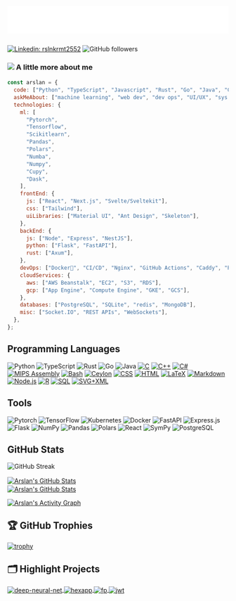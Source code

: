 <h1 align="center">
  <img src="https://raw.githubusercontent.com/volf52/volf52/main/name.svg" alt="Muhammad Arslan" />
</h1>

<!-- <h2><img src="https://emojis.slackmojis.com/emojis/images/1531849430/4246/blob-sunglasses.gif?1531849430" width="30"/> Hi there, I'm Muhammad Arslan! <img src="https://media.giphy.com/media/12oufCB0MyZ1Go/giphy.gif" width="50"></h2> -->

[![Linkedin: rslnkrmt2552](https://img.shields.io/badge/-rslnkrmt2552-blue?style=flat-square&logo=Linkedin&logoColor=white&link=https://www.linkedin.com/in/rslnkrmt2552/)](https://www.linkedin.com/in/rslnkrmt2552/)
![GitHub followers](https://img.shields.io/github/followers/volf52?label=Follow&style=social)

### <img src="https://media.giphy.com/media/VgCDAzcKvsR6OM0uWg/giphy.gif" width="50"> A little more about me

```javascript
const arslan = {
  code: ["Python", "TypeScript", "Javascript", "Rust", "Go", "Java", "C#"],
  askMeAbout: ["machine learning", "web dev", "dev ops", "UI/UX", "sys admin"],
  technologies: {
    ml: [
      "Pytorch",
      "Tensorflow",
      "Scikitlearn",
      "Pandas",
      "Polars",
      "Numba",
      "Numpy",
      "Cupy",
      "Dask",
    ],
    frontEnd: {
      js: ["React", "Next.js", "Svelte/Sveltekit"],
      css: ["Tailwind"],
      uiLibraries: ["Material UI", "Ant Design", "Skeleton"],
    },
    backEnd: {
      js: ["Node", "Express", "NestJS"],
      python: ["Flask", "FastAPI"],
      rust: ["Axum"],
    },
    devOps: ["Docker🐳", "CI/CD", "Nginx", "GitHub Actions", "Caddy", "Pulumi"],
    cloudServices: {
      aws: ["AWS Beanstalk", "EC2", "S3", "RDS"],
      gcp: ["App Engine", "Compute Engine", "GKE", "GCS"],
    },
    databases: ["PostgreSQL", "SQLite", "redis", "MongoDB"],
    misc: ["Socket.IO", "REST APIs", "WebSockets"],
  },
};
```

## Programming Languages

![Python](https://img.shields.io/badge/Code-Python-informational?style=flat&logo=python&logoColor=white&color=6aa6f8)
![TypeScript](https://img.shields.io/badge/Code-Typescript-informational?style=flat&logo=typescript&logoColor=white&color=6aa6f8)
![Rust](https://img.shields.io/badge/Code-Rust-informational?style=flat&logo=rust&logoColor=white&color=6aa6f8)
![Go](https://img.shields.io/badge/Code-Go-informational?style=flat&logo=go&logoColor=white&color=6aa6f8)
![Java](https://img.shields.io/badge/Code-Java-informational?style=flat&logo=openjdk&logoColor=white&color=6aa6f8)
[![C](https://custom-icon-badges.demolab.com/badge/C-03599C.svg?logo=c-in-hexagon&logoColor=white)](https://github.com/search?q=user%3Avolf52+language%3Ac)
[![C++](https://custom-icon-badges.demolab.com/badge/C++-9C033A.svg?logo=cpp2&logoColor=white)](https://github.com/search?q=user%3Avolf52+language%3Acpp)
[![C#](https://custom-icon-badges.demolab.com/badge/C%23-68217A.svg?logo=cs2&logoColor=white)](https://github.com/search?q=user%3Avolf52+language%3Acsharp)
[![MIPS Assembly](https://custom-icon-badges.demolab.com/badge/Assembly-525252.svg?logo=asm-hex&logoColor=white)](https://github.com/search?q=user%3Avolf52+language%3Aassembly)
[![Bash](https://img.shields.io/badge/Bash-121011.svg?logo=gnu-bash&logoColor=white)](https://github.com/search?q=user%3Avolf52+language%3Abash)
[![Ceylon](https://custom-icon-badges.demolab.com/badge/Ceylon-E39842.svg?logo=ceylon&logoColor=white)](https://github.com/search?q=user%3Avolf52+language%3Aceylon)
[![CSS](https://img.shields.io/badge/CSS-1572B6.svg?logo=css3&logoColor=white)](https://github.com/search?q=user%3Avolf52+language%3Acss)
[![HTML](https://img.shields.io/badge/HTML-E34F26.svg?logo=html5&logoColor=white)](https://github.com/search?q=user%3Avolf52+language%3Ahtml)
[![LaTeX](https://img.shields.io/badge/LaTeX-008080.svg?logo=LaTeX&logoColor=white)](https://github.com/search?q=user%3Avolf52+language%3Atex)
[![Markdown](https://img.shields.io/badge/Markdown-000000.svg?logo=markdown&logoColor=white)](https://github.com/search?q=user%3Avolf52+language%3Amarkdown)
[![Node.js](https://img.shields.io/badge/Node.js-43853D.svg?logo=node.js&logoColor=white)](https://github.com/search?q=user%3Avolf52+language%3Ajavascript)
[![R](https://img.shields.io/badge/R-276DC3.svg?logo=r&logoColor=white)](https://github.com/search?q=user%3Avolf52+language%3Ar)
[![SQL](https://custom-icon-badges.demolab.com/badge/SQL-025E8C.svg?logo=database&logoColor=white)](https://github.com/search?q=user%3Avolf52+language%3Asql)
[![SVG+XML](https://img.shields.io/badge/SVG%2BXML-e0982c.svg?logo=svg&logoColor=white)](https://github.com/search?q=user%3Avolf52+language%3Asvg)

## Tools

![Pytorch](https://img.shields.io/badge/Pytorch-ff3c0c.svg?logo=pytorch&logoColor=white)
![TensorFlow](https://img.shields.io/badge/TensorFlow-FF6F00.svg?logo=TensorFlow&logoColor=white)
![Kubernetes](https://img.shields.io/badge/Tools-Kubernetes-informational?style=flat&logo=kubernetes&logoColor=white&color=6aa6f8)
![Docker](https://img.shields.io/badge/Tools-Docker-informational?style=flat&logo=docker&logoColor=white&color=6aa6f8)
![FastAPI](https://img.shields.io/badge/FastAPI-000000.svg?logo=fastapi&logoColor=white)
![Express.js](https://img.shields.io/badge/Express.js-404d59.svg?logo=express&logoColor=white)
![Flask](https://img.shields.io/badge/Flask-000000.svg?logo=flask&logoColor=white)
![NumPy](https://img.shields.io/badge/Numpy-013243.svg?logo=numpy&logoColor=white)
![Pandas](https://img.shields.io/badge/Pandas-150458.svg?logo=pandas&logoColor=white)
![Polars](https://img.shields.io/badge/Polars-150458.svg?logo=polars&logoColor=white)
![React](https://img.shields.io/badge/React-20232a.svg?logo=react&logoColor=%2361DAFB)
![SymPy](https://img.shields.io/badge/Sympy-3B5526.svg?logo=sympy&logoColor=white)
![PostgreSQL](https://img.shields.io/badge/PostgreSQL-316192.svg?logo=postgresql&logoColor=white)

## GitHub Stats

![GitHub Streak](https://streak-stats.demolab.com/?user=volf52)

<div>
<a href="https://github.com/volf52/volf52">
  <img align="center" src="https://github-readme-stats.vercel.app/api/top-langs/?username=volf52&hide=html,css&title_color=6aa6f8&text_color=8a919a&icon_color=6aa6f8&bg_color=22272e" alt="Arslan's GitHub Stats" />
</a>
</div>
<div>
    <a href="https://github.com/volf52/volf52">
        <img align="center" src="https://github-readme-stats.vercel.app/api?username=volf52&show_icons=true&line_height=27&count_private=true&title_color=6aa6f8&text_color=8a919a&icon_color=6aa6f8&bg_color=22272e" alt="Arslan's GitHub Stats" />
    </a>
</div>

<a href="https://github.com/ashutosh00710/github-readme-activity-graph"><img alt="Arslan's Activity Graph" src="https://github-readme-activity-graph.vercel.app/graph/?username=volf52&bg_color=1F222E&color=F8D866&line=F85D7F&point=FFFFFF&hide_border=true" /></a>

## 🏆 GitHub Trophies

[![trophy](https://github-profile-trophy.vercel.app/?username=volf52&theme=nord&column=7)](https://github.com/ryo-ma/github-profile-trophy)

## 🗂️ Highlight Projects

<a href="https://github.com/volf52/deep-neural-net">
  <img align="center" src="https://github-readme-stats.vercel.app/api/pin/?username=volf52&repo=deep-neural-net&show_icons=true&line_height=27&title_color=6aa6f8&text_color=8a919a&icon_color=6aa6f8&bg_color=22272e" alt="deep-neural-net" />
</a>

<a href="https://github.com/carbonteq/hexapp">
  <img align="center" src="https://github-readme-stats.vercel.app/api/pin/?username=carbonteq&repo=hexapp&show_icons=true&line_height=27&title_color=6aa6f8&text_color=8a919a&icon_color=6aa6f8&bg_color=22272e" alt="hexapp" />
</a>

<a href="https://github.com/carbonteq/fp">
  <img align="center" src="https://github-readme-stats.vercel.app/api/pin/?username=carbonteq&repo=fp&show_icons=true&line_height=27&title_color=6aa6f8&text_color=8a919a&icon_color=6aa6f8&bg_color=22272e" alt="fp" />
</a>

<a href="https://github.com/carbonteq/jwt">
  <img align="center" src="https://github-readme-stats.vercel.app/api/pin/?username=carbonteq&repo=jwt&show_icons=true&line_height=27&title_color=6aa6f8&text_color=8a919a&icon_color=6aa6f8&bg_color=22272e" alt="jwt" />
</a>
